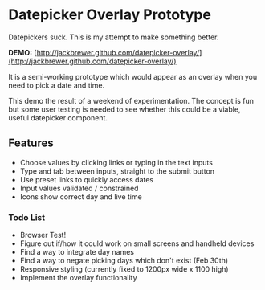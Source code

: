 # Datepicker Overlay Prototype


Datepickers suck. This is my attempt to make something better.

**DEMO:** [http://jackbrewer.github.com/datepicker-overlay/](http://jackbrewer.github.com/datepicker-overlay/)

It is a semi-working prototype which would appear as an overlay when you need to pick a date and time.

This demo the result of a weekend of experimentation. The concept is fun but some user testing is needed to see whether this could be a viable, useful datepicker component.

## Features

* Choose values by clicking links or typing in the text inputs
* Type and tab between inputs, straight to the submit button
* Use preset links to quickly access dates
* Input values validated / constrained
* Icons show correct day and live time

### Todo List

* Browser Test!
* Figure out if/how it could work on small screens and handheld devices
* Find a way to integrate day names
* Find a way to negate picking days which don't exist (Feb 30th)
* Responsive styling (currently fixed to 1200px wide x 1100 high)
* Implement the overlay functionality
